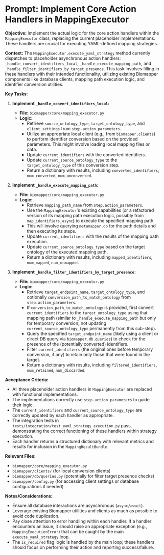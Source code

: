 # Prompt: Implement Core Action Handlers in MappingExecutor

**Objective:**
Implement the actual logic for the core action handlers within the `MappingExecutor` class, replacing the current placeholder implementations. These handlers are crucial for executing YAML-defined mapping strategies.

**Context:**
The `MappingExecutor.execute_yaml_strategy` method currently dispatches to placeholder asynchronous action handlers: `_handle_convert_identifiers_local`, `_handle_execute_mapping_path`, and `_handle_filter_identifiers_by_target_presence`. This task involves filling in these handlers with their intended functionality, utilizing existing Biomapper components like database clients, mapping path execution logic, and identifier conversion utilities.

**Key Tasks:**

1.  **Implement `_handle_convert_identifiers_local`:**
    *   **File:** `biomapper/core/mapping_executor.py`
    *   **Logic:**
        *   Retrieve `source_ontology_type`, `target_ontology_type`, and `client_settings` from `step.action_parameters`.
        *   Utilize an appropriate local client (e.g., from `biomapper.clients`) to perform identifier conversion based on the provided parameters. This might involve loading local mapping files or data.
        *   Update `current_identifiers` with the converted identifiers.
        *   Update `current_source_ontology_type` to the `target_ontology_type` of this conversion step.
        *   Return a dictionary with results, including `converted_identifiers`, `num_converted`, `num_unconverted`.

2.  **Implement `_handle_execute_mapping_path`:**
    *   **File:** `biomapper/core/mapping_executor.py`
    *   **Logic:**
        *   Retrieve `mapping_path_name` from `step.action_parameters`.
        *   Use the `MappingExecutor`'s existing capabilities (or a refactored version of its mapping path execution logic, possibly from `map_identifiers_async`) to execute the specified mapping path.
        *   This will involve querying `metamapper.db` for the path details and then executing its steps.
        *   Update `current_identifiers` with the results of the mapping path execution.
        *   Update `current_source_ontology_type` based on the target ontology of the executed mapping path.
        *   Return a dictionary with results, including `mapped_identifiers`, `num_mapped`, `num_unmapped`.

3.  **Implement `_handle_filter_identifiers_by_target_presence`:**
    *   **File:** `biomapper/core/mapping_executor.py`
    *   **Logic:**
        *   Retrieve `target_endpoint_name`, `target_ontology_type`, and optionally `conversion_path_to_match_ontology` from `step.action_parameters`.
        *   If `conversion_path_to_match_ontology` is provided, first convert `current_identifiers` to the `target_ontology_type` using that mapping path (similar to `_handle_execute_mapping_path` but only for temporary conversion, not updating `current_source_ontology_type` permanently from this sub-step).
        *   Query the specified `target_endpoint_name` (likely using a client or direct DB query via `biomapper.db.queries`) to check for the presence of the (potentially converted) identifiers.
        *   Filter `current_identifiers` (the original ones before temporary conversion, if any) to retain only those that were found in the target.
        *   Return a dictionary with results, including `filtered_identifiers`, `num_retained`, `num_discarded`.

**Acceptance Criteria:**
*   All three placeholder action handlers in `MappingExecutor` are replaced with functional implementations.
*   The implementations correctly use `step.action_parameters` to guide their logic.
*   The `current_identifiers` and `current_source_ontology_type` are correctly updated by each handler as appropriate.
*   The integration tests in `tests/integration/test_yaml_strategy_execution.py` pass, demonstrating the correct functioning of these handlers within strategy execution.
*   Each handler returns a structured dictionary with relevant metrics and results for inclusion in the `MappingResultBundle`.

**Relevant Files:**
*   `biomapper/core/mapping_executor.py`
*   `biomapper/clients/` (for local conversion clients)
*   `biomapper/db/queries.py` (potentially for filter target presence checks)
*   `biomapper/config.py` (for accessing client settings or database configurations if needed)

**Notes/Considerations:**
*   Ensure all database interactions are asynchronous (`async/await`).
*   Leverage existing Biomapper utilities and clients as much as possible to avoid code duplication.
*   Pay close attention to error handling within each handler. If a handler encounters an issue, it should raise an appropriate exception (e.g., `MappingExecutionError`) that can be caught by the main `execute_yaml_strategy` loop.
*   The `is_required` flag logic is handled by the main loop; these handlers should focus on performing their action and reporting success/failure.
